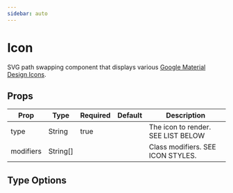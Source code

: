 ```yaml
---
sidebar: auto
---
```


# Icon

SVG path swapping component that displays various [Google Material Design Icons](https://material.io/resources/icons/?style=baseline).

## Props

| Prop      | Type     | Required | Default | Description |
| ---       | ---      | ---      | ---     | ---         |
| type      | String   | true     |         | The icon to render. SEE LIST BELOW |
| modifiers | String[] |          |         | Class modifiers. SEE ICON STYLES. |


## Type Options

<DocsIconSearch />
